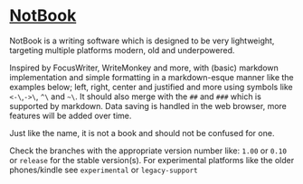 # [NotBook](https://idkbuster40.github.io/NotBook)


NotBook is a writing software which is designed to be very lightweight, targeting multiple platforms modern, old and underpowered. 

Inspired by FocusWriter, WriteMonkey and more, with (basic) markdown implementation and simple formatting in a markdown-esque manner like the examples below;
left, right, center and justified and more using symbols like `<-\`,`->\`, `^\` and `~\`. It should also merge with the `##` and `###` which is supported by markdown.
Data saving is handled in the web browser, more features will be added over time.

Just like the name, it is not a book and should not be confused for one. 

Check the branches with the appropriate version number like: `1.00` or `0.10` or `release` for the stable version(s). For experimental platforms like the older phones/kindle see `experimental` or `legacy-support`
